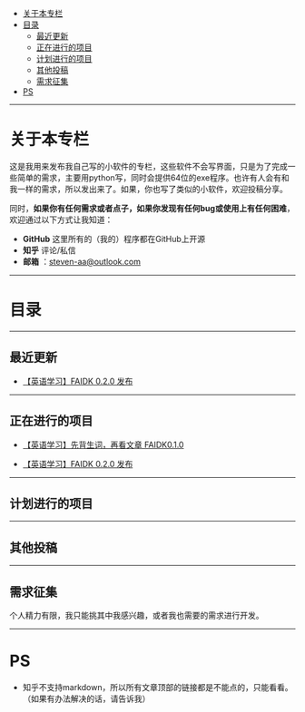 <!-- TOC -->

- [关于本专栏](#关于本专栏)
- [目录](#目录)
    - [最近更新](#最近更新)
    - [正在进行的项目](#正在进行的项目)
    - [计划进行的项目](#计划进行的项目)
    - [其他投稿](#其他投稿)
    - [需求征集](#需求征集)
- [PS](#ps)

<!-- /TOC -->
---
# 关于本专栏

这是我用来发布我自己写的小软件的专栏，这些软件不会写界面，只是为了完成一些简单的需求，主要用python写，同时会提供64位的exe程序。也许有人会有和我一样的需求，所以发出来了。如果，你也写了类似的小软件，欢迎投稿分享。

同时，**如果你有任何需求或者点子，如果你发现有任何bug或使用上有任何困难**，欢迎通过以下方式让我知道：

- **GitHub** 这里所有的（我的）程序都在GitHub上开源
- **知乎** 评论/私信
- **邮箱** ：steven-aa@outlook.com
---
# 目录
---
## 最近更新
- [【英语学习】FAIDK 0.2.0 发布](https://zhuanlan.zhihu.com/p/25619548)
---
## 正在进行的项目

- [【英语学习】先背生词，再看文章 FAIDK0.1.0](https://zhuanlan.zhihu.com/p/25003457)

- [【英语学习】FAIDK 0.2.0 发布](https://zhuanlan.zhihu.com/p/25619548)
---
## 计划进行的项目
---
## 其他投稿
---
## 需求征集
个人精力有限，我只能挑其中我感兴趣，或者我也需要的需求进行开发。

---
# PS
- 知乎不支持markdown，所以所有文章顶部的链接都是不能点的，只能看看。（如果有办法解决的话，请告诉我）
